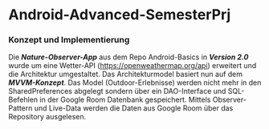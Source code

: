 # Android-Advanced-SemesterPrj

### Konzept und Implementierung
Die ***Nature-Observer-App*** aus dem Repo Android-Basics in ***Version 2.0*** wurde um eine Wetter-API (https://openweathermap.org/api) erweitert und die Architektur umgestaltet.
Das Architekturmodel basiert nun auf dem ***MVVM-Konzept***.
Das Model (Outdoor-Erlebnisse) werden nicht mehr in den SharedPreferences abgelegt sondern über ein DAO-Interface und SQL-Befehlen in der Google Room Datenbank gespeichert.
Mittels Observer-Pattern und Live-Data werden die Daten aus Google Room über das Repository ausgelesen.
